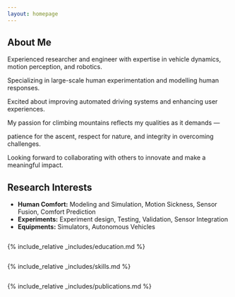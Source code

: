 ```yaml
---
layout: homepage
---
```


## About Me

Experienced researcher and engineer with expertise in vehicle dynamics, motion perception, and robotics. 

Specializing in large-scale human experimentation and modelling human responses.

Excited about improving automated driving systems and enhancing user experiences.

My passion for climbing mountains reflects my qualities as it demands —

patience for the ascent, respect for nature, and integrity in overcoming challenges.

Looking forward to collaborating with others to innovate and make a meaningful impact.

<p style="margin:2em;"></p>

## Research Interests

- **Human Comfort:** Modeling and Simulation, Motion Sickness, Sensor Fusion, Comfort Prediction
- **Experiments:** Experiment design, Testing, Validation, Sensor Integration
- **Equipments:** Simulators, Autonomous Vehicles

<p style="margin:2em;"></p>

<!-- ## News

- **[Feb. 2020]** Our paper about incremental learning is accepted to CVPR 2020.
- **[Feb. 2020]** We will host the ACM Multimedia Asia 2020 conference in Singapore!
- **[Sept. 2019]** Our paper about few-shot learning is accepted to NeurIPS 2019.
- **[Mar. 2019]** Our paper about few-shot learning is accepted to CVPR 2019. -->


{% include_relative _includes/education.md %}
<p style="margin:2em;"></p>


{% include_relative _includes/skills.md %} 
<p style="margin:2em;"></p>

{% include_relative _includes/publications.md %}



